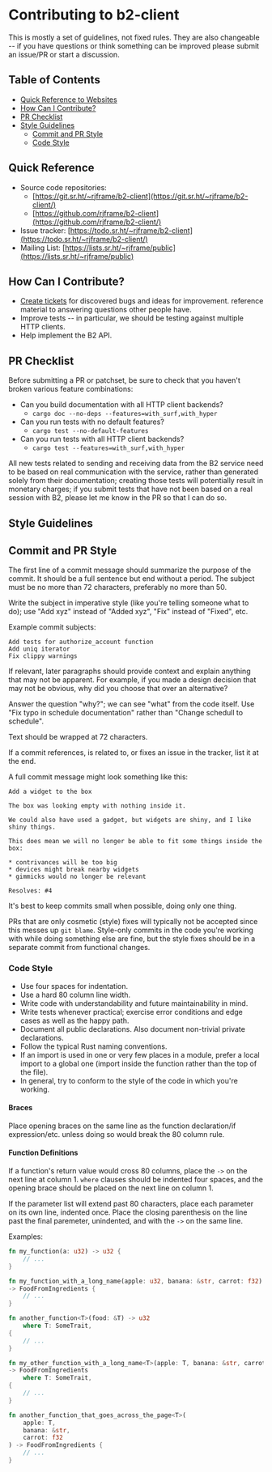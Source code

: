 # Contributing to b2-client

This is mostly a set of guidelines, not fixed rules. They are also changeable --
if you have questions or think something can be improved please submit an
issue/PR or start a discussion.


## Table of Contents

* [Quick Reference to Websites](#quick-reference)
* [How Can I Contribute?](#how-can-i-contribute)
* [PR Checklist](#pr-checklist)
* [Style Guidelines](#style-guidelines)
    * [Commit and PR Style](#commit-and-pr-style)
    * [Code Style](#code-style)


## Quick Reference

* Source code repositories:
    * [https://git.sr.ht/~rjframe/b2-client](https://git.sr.ht/~rjframe/b2-client/)
    * [https://github.com/rjframe/b2-client](https://github.com/rjframe/b2-client/)
* Issue tracker:
  [https://todo.sr.ht/~rjframe/b2-client](https://todo.sr.ht/~rjframe/b2-client/)
* Mailing List:
  [https://lists.sr.ht/~rjframe/public](https://lists.sr.ht/~rjframe/public)


## How Can I Contribute?

* [Create tickets](https://todo.sr.ht/~rjframe/upim) for discovered bugs and
  ideas for improvement.
  reference material to answering questions other people have.
* Improve tests -- in particular, we should be testing against multiple HTTP
  clients.
* Help implement the B2 API.


## PR Checklist

Before submitting a PR or patchset, be sure to check that you haven't broken
various feature combinations:

* Can you build documentation with all HTTP client backends?
    - `cargo doc --no-deps --features=with_surf,with_hyper`
* Can you run tests with no default features?
    - `cargo test --no-default-features`
* Can you run tests with all HTTP client backends?
    - `cargo test --features=with_surf,with_hyper`

All new tests related to sending and receiving data from the B2 service need to
be based on real communication with the service, rather than generated solely
from their documentation; creating those tests will potentially result in
monetary charges; if you submit tests that have not been based on a real session
with B2, please let me know in the PR so that I can do so.


## Style Guidelines

## Commit and PR Style

The first line of a commit message should summarize the purpose of the commit.
It should be a full sentence but end without a period. The subject must be no
more than 72 characters, preferably no more than 50.

Write the subject in imperative style (like you're telling someone what to do);
use "Add xyz" instead of "Added xyz", "Fix" instead of "Fixed", etc.

Example commit subjects:

```
Add tests for authorize_account function
Add uniq iterator
Fix clippy warnings
```

If relevant, later paragraphs should provide context and explain anything that
may not be apparent. For example, if you made a design decision that may not be
obvious, why did you choose that over an alternative?

Answer the question "why?"; we can see "what" from the code itself. Use "Fix
typo in schedule documentation" rather than "Change schedull to schedule".

Text should be wrapped at 72 characters.

If a commit references, is related to, or fixes an issue in the tracker, list it
at the end.

A full commit message might look something like this:

```
Add a widget to the box

The box was looking empty with nothing inside it.

We could also have used a gadget, but widgets are shiny, and I like
shiny things.

This does mean we will no longer be able to fit some things inside the
box:

* contrivances will be too big
* devices might break nearby widgets
* gimmicks would no longer be relevant

Resolves: #4
```

It's best to keep commits small when possible, doing only one thing.

PRs that are only cosmetic (style) fixes will typically not be accepted since
this messes up `git blame`. Style-only commits in the code you're working with
while doing something else are fine, but the style fixes should be in a separate
commit from functional changes.


### Code Style

* Use four spaces for indentation.
* Use a hard 80 column line width.
* Write code with understandability and future maintainability in mind.
* Write tests whenever practical; exercise error conditions and edge cases as
  well as the happy path.
* Document all public declarations. Also document non-trivial private
  declarations.
* Follow the typical Rust naming conventions.
* If an import is used in one or very few places in a module, prefer a local
  import to a global one (import inside the function rather than the top of the
  file).
* In general, try to conform to the style of the code in which you're working.


#### Braces

Place opening braces on the same line as the function declaration/if
expression/etc. unless doing so would break the 80 column rule.


#### Function Definitions

If a function's return value would cross 80 columns, place the `->` on the next
line at column 1. `where` clauses should be indented four spaces, and the
opening brace should be placed on the next line on column 1.

If the parameter list will extend past 80 characters, place each parameter on
its own line, indented once. Place the closing parenthesis on the line past the
final paremeter, unindented, and with the `->` on the same line.

Examples:

```rust
fn my_function(a: u32) -> u32 {
    // ...
}

fn my_function_with_a_long_name(apple: u32, banana: &str, carrot: f32)
-> FoodFromIngredients {
    // ...
}

fn another_function<T>(food: &T) -> u32
    where T: SomeTrait,
{
    // ...
}

fn my_other_function_with_a_long_name<T>(apple: T, banana: &str, carrot: f32)
-> FoodFromIngredients
    where T: SomeTrait,
{
    // ...
}

fn another_function_that_goes_across_the_page<T>(
    apple: T,
    banana: &str,
    carrot: f32
) -> FoodFromIngredients {
    // ...
}
```
